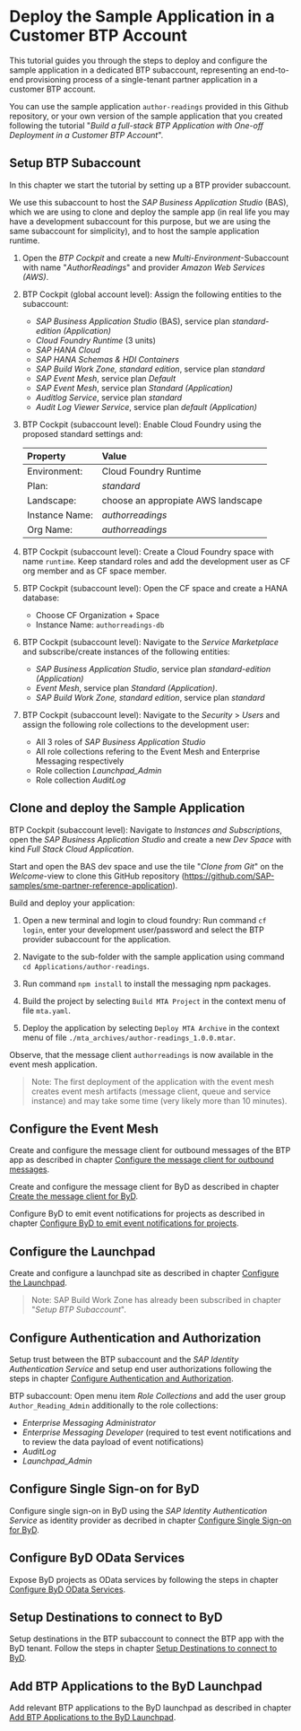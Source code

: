 # Deploy the Sample Application in a Customer BTP Account

This tutorial guides you through the steps to deploy and configure the sample application in a dedicated BTP subaccount, representing an end-to-end provisioning process of a single-tenant partner application in a customer BTP account.

You can use the sample application `author-readings` provided in this Github repository, or your own version of the sample application that you created following the tutorial "*Build a full-stack BTP Application with One-off Deployment in a Customer BTP Account*".

## Setup BTP Subaccount

In this chapter we start the tutorial by setting up a BTP provider subaccount. 

We use this subaccount to host the *SAP Business Application Studio* (BAS), which we are using to clone and deploy the sample app (in real life you may have a development subaccount for this purpose, but we are using the same subaccount for simplicity), and to host the sample application runtime.

1. Open the *BTP Cockpit* and create a new *Multi-Environment*-Subaccount with name "*AuthorReadings*" and provider *Amazon Web Services (AWS)*.

2. BTP Cockpit (global account level): Assign the following entities to the subaccount:
    - *SAP Business Application Studio* (BAS), service plan *standard-edition (Application)* 
    - *Cloud Foundry Runtime* (3 units)
    - *SAP HANA Cloud*
    - *SAP HANA Schemas & HDI Containers*
    - *SAP Build Work Zone, standard edition*, service plan *standard*
    - *SAP Event Mesh*, service plan *Default*
    - *SAP Event Mesh*, service plan *Standard (Application)*
    - *Auditlog Service*, service plan *standard*
    - *Audit Log Viewer Service*, service plan *default (Application)*

3. BTP Cockpit (subaccount level): Enable Cloud Foundry using the proposed standard settings and:

    | Property       | Value                              |
    | :------------- | :--------------------------------- |
    | Environment:   | Cloud Foundry Runtime              |
    | Plan:          | *standard*                         |
    | Landscape:     | choose an appropiate AWS landscape |
    | Instance Name: | *authorreadings*                   |
    | Org Name:      | *authorreadings*                   |

4. BTP Cockpit (subaccount level): Create a Cloud Foundry space with name `runtime`. Keep standard roles and add the development user as CF org member and as CF space member. 

5. BTP Cockpit (subaccount level): Open the CF space and create a HANA database:
    - Choose CF Organization + Space
    - Instance Name: `authorreadings-db`

6. BTP Cockpit (subaccount level): Navigate to the *Service Marketplace* and subscribe/create instances of the following entities: 
    - *SAP Business Application Studio*, service plan *standard-edition (Application)*
    - *Event Mesh*, service plan *Standard (Application)*.
    - *SAP Build Work Zone, standard edition*, service plan *standard*

7. BTP Cockpit (subaccount level): Navigate to the *Security* > *Users* and assign the following role collections to the development user:
    - All 3 roles of *SAP Business Application Studio*
    - All role collections refering to the Event Mesh and Enterprise Messaging respectively
    - Role collection *Launchpad_Admin*
    - Role collection *AuditLog*

## Clone and deploy the Sample Application

BTP Cockpit (subaccount level): Navigate to *Instances and Subscriptions*, open the *SAP Business Application Studio* and create a new *Dev Space* with kind *Full Stack Cloud Application*.

Start and open the BAS dev space and use the tile "*Clone from Git*" on the *Welcome*-view to clone this GitHub repository (https://github.com/SAP-samples/sme-partner-reference-application).

Build and deploy your application:

1. Open a new terminal and login to cloud foundry: Run command `cf login`, enter your development user/password and select the BTP provider subaccount for the application.

2. Navigate to the sub-folder with the sample application using command `cd Applications/author-readings`.

3. Run command `npm install` to install the messaging npm packages.

4. Build the project by selecting `Build MTA Project` in the context menu of file `mta.yaml`. 

5. Deploy the application by selecting `Deploy MTA Archive` in the context menu of file `./mta_archives/author-readings_1.0.0.mtar`.

Observe, that the message client `authorreadings` is now available in the event mesh application.

> Note: The first deployment of the application with the event mesh creates event mesh artifacts (message client, queue and service instance) and may take some time (very likely more than 10 minutes).

## Configure the Event Mesh

Create and configure the message client for outbound messages of the BTP app as described in chapter [Configure the message client for outbound messages](05-ByD-Event-Integration.md#configure-the-message-client-for-outbound-messages).

Create and configure the message client for ByD as described in chapter [Create the message client for ByD](05-ByD-Event-Integration.md#create-the-message-client-for-byd).

Configure ByD to emit event notifications for projects as described in chapter [Configure ByD to emit event notifications for projects](05-ByD-Event-Integration.md#configure-byd-to-emit-event-notifications-for-projects).

## Configure the Launchpad

Create and configure a launchpad site as described in chapter [Configure the Launchpad](03-One-Off-Deployment.md#configure-the-launchpad).

> Note: SAP Build Work Zone has already been subscribed in chapter "*Setup BTP Subaccount*".

## Configure Authentication and Authorization

Setup trust between the BTP subaccount and the *SAP Identity Authentication Service* and setup end user authorizations following the steps in chapter [Configure Authentication and Authorization](03-One-Off-Deployment.md#configure-authentication-and-authorization).

BTP subaccount: Open menu item *Role Collections* and add the user group `Author_Reading_Admin` additionally to the role collections:
- *Enterprise Messaging Administrator*
- *Enterprise Messaging Developer* (required to test event notifications and to review the data payload of event notifications)
- *AuditLog*
- *Launchpad_Admin*

## Configure Single Sign-on for ByD

Configure single sign-on in ByD using the *SAP Identity Authentication Service* as identity provider as decribed in chapter [Configure Single Sign-on for ByD](04-ByD-Integration.md#configure-single-sign-on-for-byd).

## Configure ByD OData Services

Expose ByD projects as OData services by following the steps in chapter [Configure ByD OData Services](04-ByD-Integration.md#configure-byd-odata-services).

## Setup Destinations to connect to ByD

Setup destinations in the BTP subaccount to connect the BTP app with the ByD tenant. Follow the steps in chapter [Setup Destinations to connect to ByD](04-ByD-Integration.md#setup-destinations-to-connect-to-byd).

## Add BTP Applications to the ByD Launchpad

Add relevant BTP applications to the ByD launchpad as described in chapter [Add BTP Applications to the ByD Launchpad](04-ByD-Integration.md#add-btp-applications-to-the-byd-launchpad).

